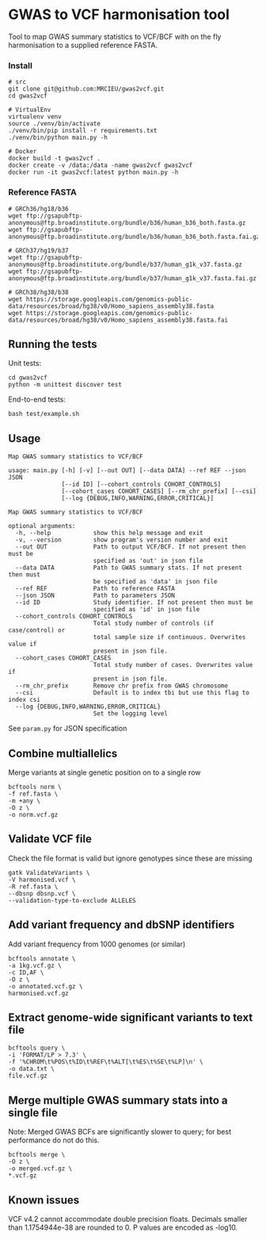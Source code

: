 # GWAS to VCF harmonisation tool

Tool to map GWAS summary statistics to VCF/BCF with on the fly harmonisation to a supplied reference FASTA.

### Install

```
# src
git clone git@github.com:MRCIEU/gwas2vcf.git
cd gwas2vcf

# VirtualEnv
virtualenv venv
source ./venv/bin/activate
./venv/bin/pip install -r requirements.txt
./venv/bin/python main.py -h

# Docker
docker build -t gwas2vcf .
docker create -v /data:/data -name gwas2vcf gwas2vcf
docker run -it gwas2vcf:latest python main.py -h
```

### Reference FASTA

```
# GRCh36/hg18/b36
wget ftp://gsapubftp-anonymous@ftp.broadinstitute.org/bundle/b36/human_b36_both.fasta.gz
wget ftp://gsapubftp-anonymous@ftp.broadinstitute.org/bundle/b36/human_b36_both.fasta.fai.gz

# GRCh37/hg19/b37
wget ftp://gsapubftp-anonymous@ftp.broadinstitute.org/bundle/b37/human_g1k_v37.fasta.gz
wget ftp://gsapubftp-anonymous@ftp.broadinstitute.org/bundle/b37/human_g1k_v37.fasta.fai.gz

# GRCh38/hg38/b38
wget https://storage.googleapis.com/genomics-public-data/resources/broad/hg38/v0/Homo_sapiens_assembly38.fasta
wget https://storage.googleapis.com/genomics-public-data/resources/broad/hg38/v0/Homo_sapiens_assembly38.fasta.fai
```

## Running the tests

Unit tests:

```
cd gwas2vcf
python -m unittest discover test
```

End-to-end tests:

```
bash test/example.sh
```

## Usage

```
Map GWAS summary statistics to VCF/BCF

usage: main.py [-h] [-v] [--out OUT] [--data DATA] --ref REF --json JSON
               [--id ID] [--cohort_controls COHORT_CONTROLS]
               [--cohort_cases COHORT_CASES] [--rm_chr_prefix] [--csi]
               [--log {DEBUG,INFO,WARNING,ERROR,CRITICAL}]

Map GWAS summary statistics to VCF/BCF

optional arguments:
  -h, --help            show this help message and exit
  -v, --version         show program's version number and exit
  --out OUT             Path to output VCF/BCF. If not present then must be
                        specified as 'out' in json file
  --data DATA           Path to GWAS summary stats. If not present then must
                        be specified as 'data' in json file
  --ref REF             Path to reference FASTA
  --json JSON           Path to parameters JSON
  --id ID               Study identifier. If not present then must be
                        specified as 'id' in json file
  --cohort_controls COHORT_CONTROLS
                        Total study number of controls (if case/control) or
                        total sample size if continuous. Overwrites value if
                        present in json file.
  --cohort_cases COHORT_CASES
                        Total study number of cases. Overwrites value if
                        present in json file.
  --rm_chr_prefix       Remove chr prefix from GWAS chromosome
  --csi                 Default is to index tbi but use this flag to index csi
  --log {DEBUG,INFO,WARNING,ERROR,CRITICAL}
                        Set the logging level
```

See `param.py` for JSON specification

## Combine multiallelics

Merge variants at single genetic position on to a single row

```
bcftools norm \
-f ref.fasta \
-m +any \
-O z \
-o norm.vcf.gz
```

## Validate VCF file

Check the file format is valid but ignore genotypes since these are missing

```
gatk ValidateVariants \
-V harmonised.vcf \
-R ref.fasta \
--dbsnp dbsnp.vcf \
--validation-type-to-exclude ALLELES
```

## Add variant frequency and dbSNP identifiers

Add variant frequency from 1000 genomes (or similar)

```
bcftools annotate \
-a 1kg.vcf.gz \
-c ID,AF \
-O z \
-o annotated.vcf.gz \
harmonised.vcf.gz
```

## Extract genome-wide significant variants to text file

```
bcftools query \
-i 'FORMAT/LP > 7.3' \
-f '%CHROM\t%POS\t%ID\t%REF\t%ALT[\t%ES\t%SE\t%LP]\n' \
-o data.txt \
file.vcf.gz
```

## Merge multiple GWAS summary stats into a single file

Note: Merged GWAS BCFs are significantly slower to query; for best performance do not do this.

```
bcftools merge \
-O z \
-o merged.vcf.gz \
*.vcf.gz
```

## Known issues

VCF v4.2 cannot accommodate double precision floats. Decimals smaller than 1.1754944e-38 are rounded to 0. P values are encoded as -log10.
